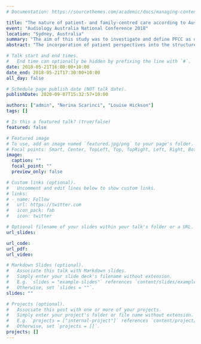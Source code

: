 ```yaml
---
# Documentation: https://sourcethemes.com/academic/docs/managing-content/

title: "The nature of patient- and family-centred care according to Australian young adults living with hearing loss and their family members"
event: "Audiology Australia National Conference 2018"
location: "Sydney, Australia"
summary: "The aim of this study was to investigate and define PFCC as defined by 16–25 year old Australians living with hearing loss and their family members, using a grounded theoretic methodology. This talk presented a model of patient- and family-centred care developed through in-depth qualitative interviews with young people with hearing loss."
abstract: "The incorporation of patient perspectives into the structure and nature of health care is vital for the delivery of appropriate, patient- and family-centred care (PFCC). Hearing loss presents a particular challenge for young adults (16–25 years old) as they navigate the transition from secondary schooling to tertiary study, traineeships, and the workforce. To date, no research has focused on the nature of PFCC as defined by young adults living with hearing loss and their family members.\n\nThe aim of this study was to investigate and define PFCC as defined by 16–25 year old Australians living with hearing loss and their family members, using a grounded theoretic methodology.\n\n#### Methods\nQualitative in-depth interviews were conducted with approximately 20 Australian young adults living with hearing loss and their family members. The interviews were transcribed and analysed using a constructivist grounded theoretic approach to generate an understanding of PFCC in this population.\n\n#### Results\nThe results of this analysis will be presented, particularly as they relate to the perspectives of young adults living with hearing loss and their family members on nature of patient- and family-centred hearing rehabilitation.\n\n#### Conclusions\nBy better tailoring hearing care, particularly towards aspects of rehabilitation that young people and their families experience as important, clinicians can ensure that their efforts are experienced as effective by their patients and their families. These results will be of interest to clinicians and clinic managers who see young adult patients with hearing loss, especially under the NDIS."

# Talk start and end times.
#   End time can optionally be hidden by prefixing the line with `#`.
date: 2018-05-21T16:00:00+10:00
date_end: 2018-05-21T17:30:00+10:00
all_day: false

# Schedule page publish date (NOT talk date).
publishDate: 2020-09-07T15:32:57+10:00

authors: ["admin", "Nerina Scarinci", "Louise Hickson"]
tags: []

# Is this a featured talk? (true/false)
featured: false

# Featured image
# To use, add an image named `featured.jpg/png` to your page's folder.
# Focal points: Smart, Center, TopLeft, Top, TopRight, Left, Right, BottomLeft, Bottom, BottomRight.
image:
  caption: ""
  focal_point: ""
  preview_only: false

# Custom links (optional).
#   Uncomment and edit lines below to show custom links.
# links:
# - name: Follow
#   url: https://twitter.com
#   icon_pack: fab
#   icon: twitter

# Optional filename of your slides within your talk's folder or a URL.
url_slides:

url_code:
url_pdf:
url_video:

# Markdown Slides (optional).
#   Associate this talk with Markdown slides.
#   Simply enter your slide deck's filename without extension.
#   E.g. `slides = "example-slides"` references `content/slides/example-slides.md`.
#   Otherwise, set `slides = ""`.
slides: ""

# Projects (optional).
#   Associate this post with one or more of your projects.
#   Simply enter your project's folder or file name without extension.
#   E.g. `projects = ["internal-project"]` references `content/project/deep-learning/index.md`.
#   Otherwise, set `projects = []`.
projects: []
---
```

